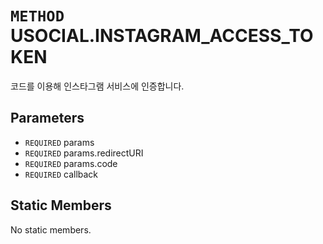 # `METHOD` USOCIAL.INSTAGRAM_ACCESS_TOKEN
코드를 이용해 인스타그램 서비스에 인증합니다.

## Parameters
* `REQUIRED` params 
* `REQUIRED` params.redirectURI 
* `REQUIRED` params.code 
* `REQUIRED` callback 

## Static Members
No static members.
